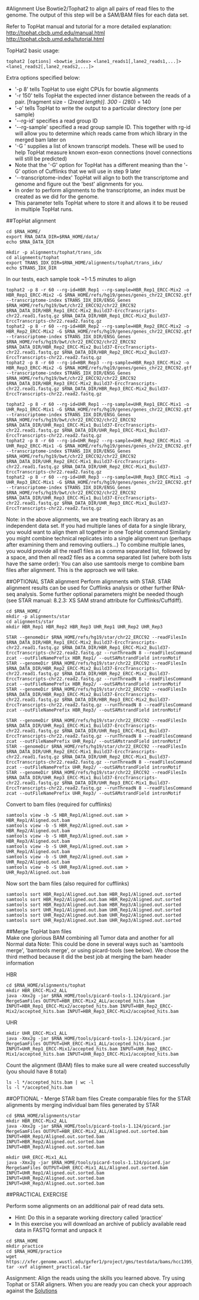 #Alignment
Use Bowtie2/Tophat2 to align all pairs of read files to the genome.  The output of this step will be a SAM/BAM files for each data set.

Refer to TopHat manual and tutorial for a more detailed explanation:
http://tophat.cbcb.umd.edu/manual.html
http://tophat.cbcb.umd.edu/tutorial.html
	
TopHat2 basic usage:
```
tophat2 [options] <bowtie_index> <lane1_reads1[,lane2_reads1,...]> <lane1_reads2[,lane2_reads2,...]> 
```
	
Extra options specified below:

* '-p 8' tells TopHat to use eight CPUs for bowtie alignments
* '-r 150' tells TopHat the expected inner distance between the reads of a pair. [fragment size - (2*read length)].  300 - (2*80) = 140 
* '-o' tells TopHat to write the output to a particular directory (one per sample)
* '--rg-id' specifies a read group ID
* '--rg-sample' specified a read group sample ID. This together with rg-id will allow you to determine which reads came from which library in the merged bam later on
* '-G <known transcripts file>' supplies a list of known transcript models.  These will be used to help TopHat measure known exon-exon connections (novel connections will still be predicted)
 * Note that the '-G' option for TopHat has a different meaning than the '-G' option of Cufflinks that we will use in step 9 later
* '--transcriptome-index'  TopHat will align to both the transcriptome and genome and figure out the 'best' alignments for you.  
 * In order to perform alignments to the transcriptome, an index must be created as we did for the genome.  
 * This parameter tells TopHat where to store it and allows it to be reused in multiple TopHat runs. 

##TopHat alignment
	
	cd $RNA_HOME/
	export RNA_DATA_DIR=$RNA_HOME/data/
	echo $RNA_DATA_DIR
	
	mkdir -p alignments/tophat/trans_idx
	cd alignments/tophat
	export TRANS_IDX_DIR=$RNA_HOME/alignments/tophat/trans_idx/
	echo $TRANS_IDX_DIR
	
In our tests, each sample took ~1-1.5 minutes to align

	tophat2 -p 8 -r 60 --rg-id=HBR_Rep1 --rg-sample=HBR_Rep1_ERCC-Mix2 -o HBR_Rep1_ERCC-Mix2 -G $RNA_HOME/refs/hg19/genes/genes_chr22_ERCC92.gtf --transcriptome-index $TRANS_IDX_DIR/ENSG_Genes $RNA_HOME/refs/hg19/bwt/chr22_ERCC92/chr22_ERCC92 $RNA_DATA_DIR/HBR_Rep1_ERCC-Mix2_Build37-ErccTranscripts-chr22.read1.fastq.gz $RNA_DATA_DIR/HBR_Rep1_ERCC-Mix2_Build37-ErccTranscripts-chr22.read2.fastq.gz
	tophat2 -p 8 -r 60 --rg-id=HBR_Rep2 --rg-sample=HBR_Rep2_ERCC-Mix2 -o HBR_Rep2_ERCC-Mix2 -G $RNA_HOME/refs/hg19/genes/genes_chr22_ERCC92.gtf --transcriptome-index $TRANS_IDX_DIR/ENSG_Genes $RNA_HOME/refs/hg19/bwt/chr22_ERCC92/chr22_ERCC92 $RNA_DATA_DIR/HBR_Rep2_ERCC-Mix2_Build37-ErccTranscripts-chr22.read1.fastq.gz $RNA_DATA_DIR/HBR_Rep2_ERCC-Mix2_Build37-ErccTranscripts-chr22.read2.fastq.gz
	tophat2 -p 8 -r 60 --rg-id=HBR_Rep3 --rg-sample=HBR_Rep3_ERCC-Mix2 -o HBR_Rep3_ERCC-Mix2 -G $RNA_HOME/refs/hg19/genes/genes_chr22_ERCC92.gtf --transcriptome-index $TRANS_IDX_DIR/ENSG_Genes $RNA_HOME/refs/hg19/bwt/chr22_ERCC92/chr22_ERCC92 $RNA_DATA_DIR/HBR_Rep3_ERCC-Mix2_Build37-ErccTranscripts-chr22.read1.fastq.gz $RNA_DATA_DIR/HBR_Rep3_ERCC-Mix2_Build37-ErccTranscripts-chr22.read2.fastq.gz
	
	tophat2 -p 8 -r 60 --rg-id=UHR_Rep1 --rg-sample=UHR_Rep1_ERCC-Mix1 -o UHR_Rep1_ERCC-Mix1 -G $RNA_HOME/refs/hg19/genes/genes_chr22_ERCC92.gtf --transcriptome-index $TRANS_IDX_DIR/ENSG_Genes $RNA_HOME/refs/hg19/bwt/chr22_ERCC92/chr22_ERCC92 $RNA_DATA_DIR/UHR_Rep1_ERCC-Mix1_Build37-ErccTranscripts-chr22.read1.fastq.gz $RNA_DATA_DIR/UHR_Rep1_ERCC-Mix1_Build37-ErccTranscripts-chr22.read2.fastq.gz
	tophat2 -p 8 -r 60 --rg-id=UHR_Rep2 --rg-sample=UHR_Rep2_ERCC-Mix1 -o UHR_Rep2_ERCC-Mix1 -G $RNA_HOME/refs/hg19/genes/genes_chr22_ERCC92.gtf --transcriptome-index $TRANS_IDX_DIR/ENSG_Genes $RNA_HOME/refs/hg19/bwt/chr22_ERCC92/chr22_ERCC92 $RNA_DATA_DIR/UHR_Rep2_ERCC-Mix1_Build37-ErccTranscripts-chr22.read1.fastq.gz $RNA_DATA_DIR/UHR_Rep2_ERCC-Mix1_Build37-ErccTranscripts-chr22.read2.fastq.gz
	tophat2 -p 8 -r 60 --rg-id=UHR_Rep3 --rg-sample=UHR_Rep3_ERCC-Mix1 -o UHR_Rep3_ERCC-Mix1 -G $RNA_HOME/refs/hg19/genes/genes_chr22_ERCC92.gtf --transcriptome-index $TRANS_IDX_DIR/ENSG_Genes $RNA_HOME/refs/hg19/bwt/chr22_ERCC92/chr22_ERCC92 $RNA_DATA_DIR/UHR_Rep3_ERCC-Mix1_Build37-ErccTranscripts-chr22.read1.fastq.gz $RNA_DATA_DIR/UHR_Rep3_ERCC-Mix1_Build37-ErccTranscripts-chr22.read2.fastq.gz
	
Note: in the above alignments, we are treating each library as an independent data set.  If you had multiple lanes of data for a single library, you would want to align them all together in one TopHat command
Similarly you might combine technical replicates into a single alignment run (perhaps after examining them and removing outliers...)
To combine multiple lanes, you would provide all the read1 files as a comma separated list, followed by a space, and then all read2 files as a comma separated list (where both lists have the same order):
You can also use samtools merge to combine bam files after alignment. This is the approach we will take.
	
##OPTIONAL STAR alignment
Perform alignments with STAR. STAR alignment results can be used for Cufflinks analysis or other further RNA-seq analysis. Some further optional parameters might be needed though (see STAR manual: 8.2.3: XS SAM strand attribute for Cufflinks/Cuffdiff).
	
	cd $RNA_HOME/
	mkdir -p alignments/star
	cd alignments/star
	mkdir HBR_Rep1 HBR_Rep2 HBR_Rep3 UHR_Rep1 UHR_Rep2 UHR_Rep3
	
	STAR --genomeDir $RNA_HOME/refs/hg19/star/chr22_ERCC92 --readFilesIn $RNA_DATA_DIR/HBR_Rep1_ERCC-Mix2_Build37-ErccTranscripts-chr22.read1.fastq.gz $RNA_DATA_DIR/HBR_Rep1_ERCC-Mix2_Build37-ErccTranscripts-chr22.read2.fastq.gz --runThreadN 8 --readFilesCommand zcat --outFileNamePrefix HBR_Rep1/ --outSAMstrandField intronMotif
	STAR --genomeDir $RNA_HOME/refs/hg19/star/chr22_ERCC92 --readFilesIn $RNA_DATA_DIR/HBR_Rep2_ERCC-Mix2_Build37-ErccTranscripts-chr22.read1.fastq.gz $RNA_DATA_DIR/HBR_Rep2_ERCC-Mix2_Build37-ErccTranscripts-chr22.read2.fastq.gz --runThreadN 8 --readFilesCommand zcat --outFileNamePrefix HBR_Rep2/ --outSAMstrandField intronMotif
	STAR --genomeDir $RNA_HOME/refs/hg19/star/chr22_ERCC92 --readFilesIn $RNA_DATA_DIR/HBR_Rep3_ERCC-Mix2_Build37-ErccTranscripts-chr22.read1.fastq.gz $RNA_DATA_DIR/HBR_Rep3_ERCC-Mix2_Build37-ErccTranscripts-chr22.read2.fastq.gz --runThreadN 8 --readFilesCommand zcat --outFileNamePrefix HBR_Rep3/ --outSAMstrandField intronMotif

	STAR --genomeDir $RNA_HOME/refs/hg19/star/chr22_ERCC92 --readFilesIn $RNA_DATA_DIR/UHR_Rep1_ERCC-Mix1_Build37-ErccTranscripts-chr22.read1.fastq.gz $RNA_DATA_DIR/UHR_Rep1_ERCC-Mix1_Build37-ErccTranscripts-chr22.read2.fastq.gz --runThreadN 8 --readFilesCommand zcat --outFileNamePrefix UHR_Rep1/ --outSAMstrandField intronMotif
	STAR --genomeDir $RNA_HOME/refs/hg19/star/chr22_ERCC92 --readFilesIn $RNA_DATA_DIR/UHR_Rep2_ERCC-Mix1_Build37-ErccTranscripts-chr22.read1.fastq.gz $RNA_DATA_DIR/UHR_Rep2_ERCC-Mix1_Build37-ErccTranscripts-chr22.read2.fastq.gz --runThreadN 8 --readFilesCommand zcat --outFileNamePrefix UHR_Rep2/ --outSAMstrandField intronMotif
	STAR --genomeDir $RNA_HOME/refs/hg19/star/chr22_ERCC92 --readFilesIn $RNA_DATA_DIR/UHR_Rep3_ERCC-Mix1_Build37-ErccTranscripts-chr22.read1.fastq.gz $RNA_DATA_DIR/UHR_Rep3_ERCC-Mix1_Build37-ErccTranscripts-chr22.read2.fastq.gz --runThreadN 8 --readFilesCommand zcat --outFileNamePrefix UHR_Rep3/ --outSAMstrandField intronMotif

Convert to bam files (required for cufflinks)

	samtools view -b -S HBR_Rep1/Aligned.out.sam > HBR_Rep1/Aligned.out.bam
	samtools view -b -S HBR_Rep2/Aligned.out.sam > HBR_Rep2/Aligned.out.bam
	samtools view -b -S HBR_Rep3/Aligned.out.sam > HBR_Rep3/Aligned.out.bam
	samtools view -b -S UHR_Rep1/Aligned.out.sam > UHR_Rep1/Aligned.out.bam
	samtools view -b -S UHR_Rep2/Aligned.out.sam > UHR_Rep2/Aligned.out.bam
	samtools view -b -S UHR_Rep3/Aligned.out.sam > UHR_Rep3/Aligned.out.bam
	
Now sort the bam files (also required for cufflinks)

	samtools sort HBR_Rep1/Aligned.out.bam HBR_Rep1/Aligned.out.sorted
	samtools sort HBR_Rep2/Aligned.out.bam HBR_Rep2/Aligned.out.sorted
	samtools sort HBR_Rep3/Aligned.out.bam HBR_Rep3/Aligned.out.sorted
	samtools sort UHR_Rep1/Aligned.out.bam UHR_Rep1/Aligned.out.sorted
	samtools sort UHR_Rep2/Aligned.out.bam UHR_Rep2/Aligned.out.sorted
	samtools sort UHR_Rep3/Aligned.out.bam UHR_Rep3/Aligned.out.sorted

##Merge TopHat bam files	
Make one glorious BAM combining all Tumor data and another for all Normal data
Note: This could be done in several ways such as 'samtools merge', 'bamtools merge', or using picard-tools (see below). We chose the third method because it did the best job at merging the bam header information

HBR

	cd $RNA_HOME/alignments/tophat
	mkdir HBR_ERCC-Mix2_ALL
	java -Xmx2g -jar $RNA_HOME/tools/picard-tools-1.124/picard.jar MergeSamFiles OUTPUT=HBR_ERCC-Mix2_ALL/accepted_hits.bam INPUT=HBR_Rep1_ERCC-Mix2/accepted_hits.bam INPUT=HBR_Rep2_ERCC-Mix2/accepted_hits.bam INPUT=HBR_Rep3_ERCC-Mix2/accepted_hits.bam
	
UHR

	mkdir UHR_ERCC-Mix1_ALL
	java -Xmx2g -jar $RNA_HOME/tools/picard-tools-1.124/picard.jar MergeSamFiles OUTPUT=UHR_ERCC-Mix1_ALL/accepted_hits.bam INPUT=UHR_Rep1_ERCC-Mix1/accepted_hits.bam INPUT=UHR_Rep2_ERCC-Mix1/accepted_hits.bam INPUT=UHR_Rep3_ERCC-Mix1/accepted_hits.bam

Count the alignment (BAM) files to make sure all were created successfully (you should have 8 total)

	ls -l */accepted_hits.bam | wc -l
	ls -l */accepted_hits.bam
	
##OPTIONAL - Merge STAR bam files
Create comparable files for the STAR alignments by merging individual bam files generated by STAR

	cd $RNA_HOME/alignments/star
	mkdir HBR_ERCC-Mix2_ALL
	java -Xmx2g -jar $RNA_HOME/tools/picard-tools-1.124/picard.jar MergeSamFiles OUTPUT=HBR_ERCC-Mix2_ALL/Aligned.out.sorted.bam INPUT=HBR_Rep1/Aligned.out.sorted.bam INPUT=HBR_Rep2/Aligned.out.sorted.bam INPUT=HBR_Rep3/Aligned.out.sorted.bam

	mkdir UHR_ERCC-Mix1_ALL
	java -Xmx2g -jar $RNA_HOME/tools/picard-tools-1.124/picard.jar MergeSamFiles OUTPUT=UHR_ERCC-Mix1_ALL/Aligned.out.sorted.bam INPUT=UHR_Rep1/Aligned.out.sorted.bam INPUT=UHR_Rep2/Aligned.out.sorted.bam INPUT=UHR_Rep3/Aligned.out.sorted.bam
	
	
##PRACTICAL EXERCISE

Perform some alignments on an additional pair of read data sets.
* Hint: Do this in a separate working directory called ‘practice’
* In this exercise you will download an archive of publicly available read data in FASTQ format and unpack it
```
cd $RNA_HOME
mkdir practice
cd $RNA_HOME/practice
wget https://xfer.genome.wustl.edu/gxfer1/project/gms/testdata/bams/hcc1395_1tenth_percent/alignment_practical.tar
tar -xvf alignment_practical.tar
```

Assignment: Align the reads using the skills you learned above. Try using Tophat or STAR aligners. When you are ready you can check your approach against the [Solutions](https://github.com/griffithlab/rnaseq_tutorial/wiki/Solutions#practical-exercise-2---alignment)